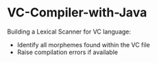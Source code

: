 # VC-Compiler-with-Java
Building a Lexical Scanner for VC language:
* Identify all morphemes found within the VC file
* Raise compilation errors if available
